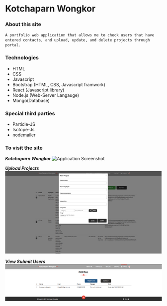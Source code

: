 # Kotchaparn Wongkor

### About this site
    A portfolio web application that allows me to check users that have entered contacts, and upload, update, and delete projects through portal. 

### Technologies
* HTML
* CSS
* Javascript
* Bootstrap (HTML, CSS, Javascript framwork)
* React (Javascript library)
* Node.js (Web-Server Langauge)
* Mongo(Database)  

### Special third parties
* Particle-JS
* Isotope-Js
* nodemailer


### To visit the site

***Kotchaparn Wongkor***
![Application Screenshot](/public/img/bell_portfolio.png)


***Upload Projects***
![Application Screenshot](/public/img/upload_projects.png)

***View Submit Users***
![Application Screenshot](/public/img/view_users.png)